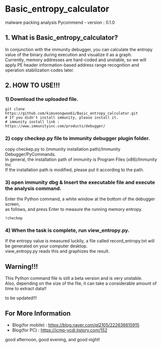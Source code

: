 # Basic_entropy_calculator  
malware packing analysis Pycommend - version : 0.1.0  
  
  
## 1. What is Basic_entropy_calculator?
In conjunction with the immunity debugger, you can calculate the entropy value of the binary during execution and visualize it as a graph.  
Currently, memory addresses are hard-coded and unstable, so we will apply PE header information-based address range recognition and operation stabilization codes later.  

## 2. HOW TO USE!!!
### 1) Download the uploaded file. 
<pre><code>git clone https://github.com/kimseongwoo61/Basic_entropy_calculator.git
# If you didn't install immunity, please install it.
# immunity install link : https://www.immunityinc.com/products/debugger/
</code></pre>  

  
### 2) copy checkep.py file to immunity debugger plugin folder.  
copy checkep.py to (immunity installation path)/Immunity Debugger/PyCommands.  
In general, the installation path of immunity is  Program Files (x86)/Immunity Inc  
If the installation path is modified, please put it according to the path.  

### 3) open immunity dbg & Insert the executable file and execute the analysis command.
Enter the Python command, a white window at the bottom of the debugger screen,  
as follows, and press Enter to measure the running memory entropy.  
<pre><code>!checkep</pre></code>

### 4) When the task is complete, run view_entropy.py.
If the entropy value is measured luckily, a file called record_entropy.txt will be generated on your computer desktop.  
view_entropy.py reads this and graphizes the result.  

## Warning!!!
This Python command file is still a beta version and is very unstable.  
Also, depending on the size of the file, it can take a considerable amount of time to extract data!!  
  
  
to be updated!!!  
  
## For More Information
- Blog(for mobile) : https://blog.naver.com/pl2105/222636615915
- Blog(for PC) : https://icmp-ycdi.tistory.com/152
  
  
good afternoon, good evening, and good night!
